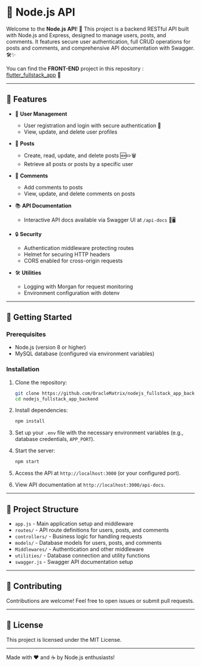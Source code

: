 # 🚀 Node.js API

Welcome to the **Node.js API**! 🎉 This project is a backend RESTful API built with Node.js and Express, designed to manage users, posts, and comments. It features secure user authentication, full CRUD operations for posts and comments, and comprehensive API documentation with Swagger. 🛠️✨

You can find the **FRONT-END** project in this repository : [flutter_fullstack_app](https://github.com/OracleMatrix/flutter_fullstack_app) 🔗

---

## 🌟 Features

- 👤 **User Management**
  - User registration and login with secure authentication 🔐
  - View, update, and delete user profiles

- 📝 **Posts**
  - Create, read, update, and delete posts 🆕✏️🗑️
  - Retrieve all posts or posts by a specific user

- 💬 **Comments**
  - Add comments to posts
  - View, update, and delete comments on posts

- 📚 **API Documentation**
  - Interactive API docs available via Swagger UI at `/api-docs` 📖🖥️

- 🔒 **Security**
  - Authentication middleware protecting routes
  - Helmet for securing HTTP headers
  - CORS enabled for cross-origin requests

- 🛠️ **Utilities**
  - Logging with Morgan for request monitoring
  - Environment configuration with dotenv

---

## 🚀 Getting Started

### Prerequisites

- Node.js (version 8 or higher)
- MySQL database (configured via environment variables)

### Installation

1. Clone the repository:
   ```bash
   git clone https://github.com/OracleMatrix/nodejs_fullstack_app_backend
   cd nodejs_fullstack_app_backend
   ```

2. Install dependencies:
   ```bash
   npm install
   ```

3. Set up your `.env` file with the necessary environment variables (e.g., database credentials, `APP_PORT`).

4. Start the server:
   ```bash
   npm start
   ```

5. Access the API at `http://localhost:3000` (or your configured port).

6. View API documentation at `http://localhost:3000/api-docs`.

---

## 📂 Project Structure

- `app.js` - Main application setup and middleware
- `routes/` - API route definitions for users, posts, and comments
- `controllers/` - Business logic for handling requests
- `models/` - Database models for users, posts, and comments
- `Middlewares/` - Authentication and other middleware
- `utilities/` - Database connection and utility functions
- `swagger.js` - Swagger API documentation setup

---

## 🤝 Contributing

Contributions are welcome! Feel free to open issues or submit pull requests.

---

## 📄 License

This project is licensed under the MIT License.

---

Made with ❤️ and ☕ by Node.js enthusiasts!
